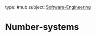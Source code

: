 type: #hub
subject: [Software-Engineering](Software-Engineering.md)
<!-- Subject should be a hub note -->
# Number-systems
<!--
	This can be empty
	This can be an index
	This can be it's own note
-->